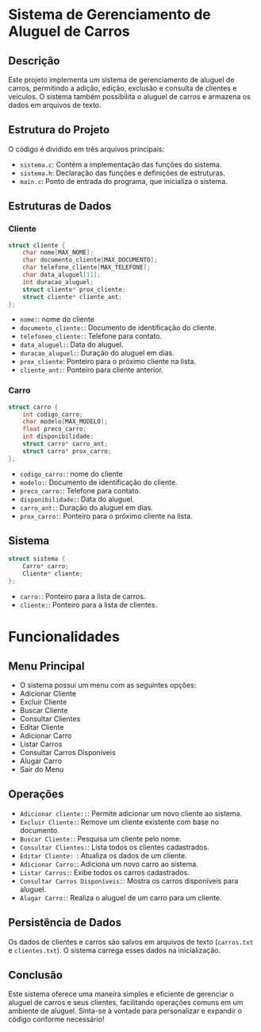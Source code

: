 # Sistema de Gerenciamento de Aluguel de Carros

## Descrição

Este projeto implementa um sistema de gerenciamento de aluguel de carros, permitindo a adição, edição, exclusão e consulta de clientes e veículos. O sistema também possibilita o aluguel de carros e armazena os dados em arquivos de texto.

## Estrutura do Projeto

O código é dividido em três arquivos principais:

- `sistema.c`: Contém a implementação das funções do sistema.
- `sistema.h`: Declaração das funções e definições de estruturas.
- `main.c`: Ponto de entrada do programa, que inicializa o sistema.

## Estruturas de Dados

### Cliente

```c
struct cliente {
    char nome[MAX_NOME];
    char documento_cliente[MAX_DOCUMENTO];
    char telefone_cliente[MAX_TELEFONE];
    char data_aluguel[11];
    int duracao_aluguel;
    struct cliente* prox_cliente;
    struct cliente* cliente_ant;
};
```
- `nome:`: nome do cliente
- `documento_cliente:`: Documento de identificação do cliente.
- `telefoneo_cliente:`: Telefone para contato.
- `data_aluguel:`: Data do aluguel.
- `duracao_aluguel:`: Duração do aluguel em dias.
- `prox_cliente`: Ponteiro para o próximo cliente na lista.
- `cliente_ant:`: Ponteiro para cliente anterior.

### Carro

```c
struct carro {
    int codigo_carro;
    char modelo[MAX_MODELO];
    float preco_carro;
    int disponibilidade;
    struct carro* carro_ant;
    struct carro* prox_carro;
};
```
- `codigo_carro:`: nome do cliente
- `modelo:`: Documento de identificação do cliente.
- `preco_carro:`: Telefone para contato.
- `disponibilidade:`: Data do aluguel.
- `carro_ant:`: Duração do aluguel em dias.
- `prox_carro:`: Ponteiro para o próximo cliente na lista.

## Sistema

```c
struct sistema {
    Carro* carro;
    Cliente* cliente;
};
```
- `carro:`: Ponteiro para a lista de carros.
- `cliente:`: Ponteiro para a lista de clientes.

# Funcionalidades
## Menu Principal
- O sistema possui um menu com as seguintes opções: 
- Adicionar Cliente
- Excluir Cliente
- Buscar Cliente
- Consultar Clientes
- Editar Cliente
- Adicionar Carro
- Listar Carros
- Consultar Carros Disponíveis
- Alugar Carro
- Sair do Menu

## Operações 
- `Adicionar cliente::`: Permite adicionar um novo cliente ao sistema.
- `Excluir Cliente:`: Remove um cliente existente com base no documento.
- `Buscar Cliente:`: Pesquisa um cliente pelo nome.
- `Consultar Clientes:`: Lista todos os clientes cadastrados.
- `Editar Cliente: `: Atualiza os dados de um cliente.
- `Adicionar Carro:`: Adiciona um novo carro ao sistema.
- `Listar Carros:`: Exibe todos os carros cadastrados.
- `Consultar Carros Disponíveis:`: Mostra os carros disponíveis para aluguel.
- `Alugar Carro:`: Realiza o aluguel de um carro para um cliente.

## Persistência de Dados
Os dados de clientes e carros são salvos em arquivos de texto (`carros.txt` e `clientes.txt`). O sistema carrega esses dados na inicialização.

## Conclusão
Este sistema oferece uma maneira simples e eficiente de gerenciar o aluguel de carros e seus clientes, facilitando operações comuns em um ambiente de aluguel. Sinta-se à vontade para personalizar e expandir o código conforme necessário!

